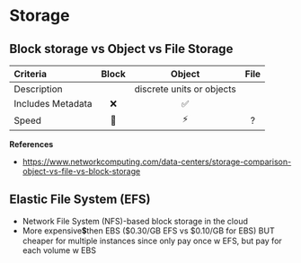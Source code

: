 # Storage

## Block storage vs Object vs File Storage

| Criteria | Block | Object | File 
|:---|:---:|:---:|:---:
Description| |discrete units or objects||
Includes Metadata | ❌| ✅ |
Speed | 🐢| ⚡| ?


**References** 
- https://www.networkcomputing.com/data-centers/storage-comparison-object-vs-file-vs-block-storage


## Elastic File System (EFS)
- Network File System (NFS)-based block storage in the cloud
- More expensive💲then EBS ($0.30/GB EFS vs $0.10/GB for EBS) BUT cheaper for multiple instances since only pay once w EFS, but pay for each volume w EBS



